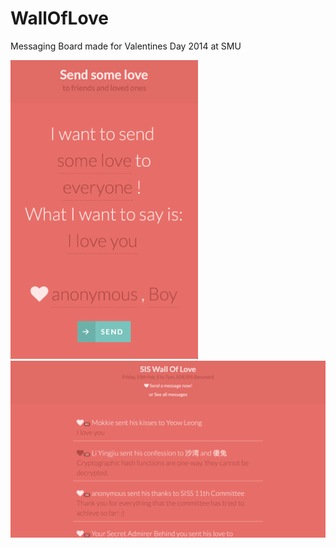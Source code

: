 # WallOfLove
Messaging Board made for Valentines Day 2014 at SMU

<img src="screenshots/Screenshot1.png" width="300"/>
<img src="screenshots/Screenshot2.png" width="800"/>
